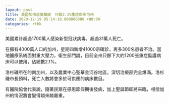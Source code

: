 ```yaml
---
layout: post
title: 美國加州疫情嚴峻　只餘2.1%重症病床可用
date: 2020-12-19 05:14:18.000000000 +08:00
categories: rthk
---
```


美國累計超過1700萬人感染新型冠狀病毒，超過31萬人死亡。

在擁有4000萬人口的加州，星期四新增41000宗確診，再多300名患者不治。當地醫療系統面對重大壓力，衛生部門說，目前全州只餘下大約1200張重症監護病床可以使用，佔總數2.1%。

洛杉磯所在的南加州，以及農業中心聖華金河谷地區，深切治療部完全爆滿。洛杉磯市長預料，死亡人數將會多於可供應的病床數目。

有醫院協會代表說，隨著民眾在感恩節假期後發病，加上聖誕節即將來臨，相信加州的情況將會變得越來越嚴重。
